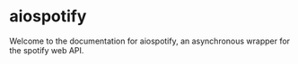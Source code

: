 # aiospotify

Welcome to the documentation for aiospotify, an asynchronous wrapper for the spotify web API.

